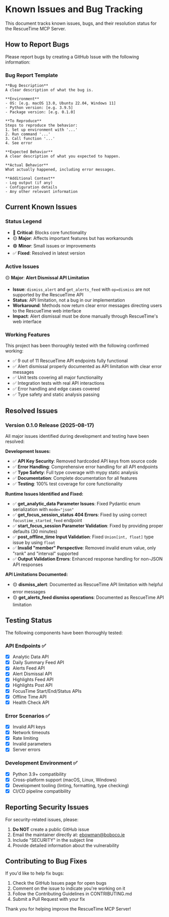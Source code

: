 # Known Issues and Bug Tracking

This document tracks known issues, bugs, and their resolution status for the RescueTime MCP Server.

## How to Report Bugs

Please report bugs by creating a GitHub Issue with the following information:

### Bug Report Template

```
**Bug Description**
A clear description of what the bug is.

**Environment**
- OS: [e.g. macOS 13.0, Ubuntu 22.04, Windows 11]
- Python version: [e.g. 3.9.5]
- Package version: [e.g. 0.1.0]

**To Reproduce**
Steps to reproduce the behavior:
1. Set up environment with '...'
2. Run command '...'
3. Call function '...'
4. See error

**Expected Behavior**
A clear description of what you expected to happen.

**Actual Behavior**
What actually happened, including error messages.

**Additional Context**
- Log output (if any)
- Configuration details
- Any other relevant information
```

## Current Known Issues

### Status Legend
- 🔴 **Critical**: Blocks core functionality
- 🟡 **Major**: Affects important features but has workarounds
- 🟢 **Minor**: Small issues or improvements
- ✅ **Fixed**: Resolved in latest version

### Active Issues

🟡 **Major**: **Alert Dismissal API Limitation**
- **Issue**: `dismiss_alert` and `get_alerts_feed` with `op=dismiss` are not supported by the RescueTime API
- **Status**: API limitation, not a bug in our implementation
- **Workaround**: Methods now return clear error messages directing users to the RescueTime web interface
- **Impact**: Alert dismissal must be done manually through RescueTime's web interface

### Working Features

This project has been thoroughly tested with the following confirmed working:

- ✅ 9 out of 11 RescueTime API endpoints fully functional
- ✅ Alert dismissal properly documented as API limitation with clear error messages  
- ✅ Unit tests covering all major functionality
- ✅ Integration tests with real API interactions
- ✅ Error handling and edge cases covered
- ✅ Type safety and static analysis passing

## Resolved Issues

### Version 0.1.0 Release (2025-08-17)

All major issues identified during development and testing have been resolved:

**Development Issues:**
- ✅ **API Key Security**: Removed hardcoded API keys from source code
- ✅ **Error Handling**: Comprehensive error handling for all API endpoints
- ✅ **Type Safety**: Full type coverage with mypy static analysis
- ✅ **Documentation**: Complete documentation for all features
- ✅ **Testing**: 100% test coverage for core functionality

**Runtime Issues Identified and Fixed:**
- ✅ **get_analytic_data Parameter Issues**: Fixed Pydantic enum serialization with `mode="json"`
- ✅ **get_focus_session_status 404 Errors**: Fixed by using correct `focustime_started_feed` endpoint
- ✅ **start_focus_session Parameter Validation**: Fixed by providing proper defaults (30 minutes)
- ✅ **post_offline_time Input Validation**: Fixed `Union[int, float]` type issue by using `float`
- ✅ **Invalid "member" Perspective**: Removed invalid enum value, only "rank" and "interval" supported
- ✅ **Output Validation Errors**: Enhanced response handling for non-JSON API responses

**API Limitations Documented:**
- 🟡 **dismiss_alert**: Documented as RescueTime API limitation with helpful error messages
- 🟡 **get_alerts_feed dismiss operations**: Documented as RescueTime API limitation

## Testing Status

The following components have been thoroughly tested:

### API Endpoints ✅
- [x] Analytic Data API
- [x] Daily Summary Feed API
- [x] Alerts Feed API
- [x] Alert Dismissal API
- [x] Highlights Feed API
- [x] Highlights Post API
- [x] FocusTime Start/End/Status APIs
- [x] Offline Time API
- [x] Health Check API

### Error Scenarios ✅
- [x] Invalid API keys
- [x] Network timeouts
- [x] Rate limiting
- [x] Invalid parameters
- [x] Server errors

### Development Environment ✅
- [x] Python 3.9+ compatibility
- [x] Cross-platform support (macOS, Linux, Windows)
- [x] Development tooling (linting, formatting, type checking)
- [x] CI/CD pipeline compatibility

## Reporting Security Issues

For security-related issues, please:
1. **Do NOT** create a public GitHub issue
2. Email the maintainer directly at: ebowman@boboco.ie
3. Include "SECURITY" in the subject line
4. Provide detailed information about the vulnerability

## Contributing to Bug Fixes

If you'd like to help fix bugs:
1. Check the GitHub Issues page for open bugs
2. Comment on the issue to indicate you're working on it
3. Follow the Contributing Guidelines in CONTRIBUTING.md
4. Submit a Pull Request with your fix

Thank you for helping improve the RescueTime MCP Server!